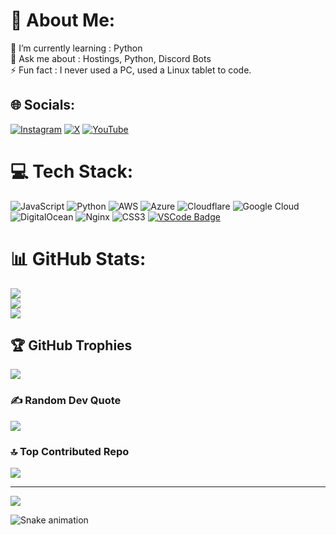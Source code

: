 # 💫 About Me:
🌱 I’m currently learning : Python<br>💬 Ask me about : Hostings, Python, Discord Bots<br>⚡ Fun fact : I never used a PC, used a Linux tablet to code.


## 🌐 Socials:
[![Instagram](https://img.shields.io/badge/Instagram-%23E4405F.svg?logo=Instagram&logoColor=white)](https://instagram.com/codewithperry) [![X](https://img.shields.io/badge/X-black.svg?logo=X&logoColor=white)](https://x.com/codewithperry) [![YouTube](https://img.shields.io/badge/YouTube-%23FF0000.svg?logo=YouTube&logoColor=white)](https://youtube.com/@codewithperry) 

# 💻 Tech Stack:
![JavaScript](https://img.shields.io/badge/javascript-%23323330.svg?style=for-the-badge&logo=javascript&logoColor=%23F7DF1E) ![Python](https://img.shields.io/badge/python-3670A0?style=for-the-badge&logo=python&logoColor=ffdd54) ![AWS](https://img.shields.io/badge/AWS-%23FF9900.svg?style=for-the-badge&logo=amazon-aws&logoColor=white) ![Azure](https://img.shields.io/badge/azure-%230072C6.svg?style=for-the-badge&logo=microsoftazure&logoColor=white) ![Cloudflare](https://img.shields.io/badge/Cloudflare-F38020?style=for-the-badge&logo=Cloudflare&logoColor=white) ![Google Cloud](https://img.shields.io/badge/GoogleCloud-%234285F4.svg?style=for-the-badge&logo=google-cloud&logoColor=white) ![DigitalOcean](https://img.shields.io/badge/DigitalOcean-%230167ff.svg?style=for-the-badge&logo=digitalOcean&logoColor=white) ![Nginx](https://img.shields.io/badge/nginx-%23009639.svg?style=for-the-badge&logo=nginx&logoColor=white) ![CSS3](https://img.shields.io/badge/css3-%231572B6.svg?style=for-the-badge&logo=css3&logoColor=white) [![VSCode Badge](https://img.shields.io/badge/Vscode-007ACC?style=for-the-badge&logo=visualstudiocode&logoColor=white)](https://visualstudio.microsoft.com/)

# 📊 GitHub Stats:
![](https://github-readme-stats.vercel.app/api?username=codewithperry&theme=radical&hide_border=false&include_all_commits=true&count_private=true)<br/>
![](https://github-readme-streak-stats.herokuapp.com/?user=codewithperry&theme=radical&hide_border=false)<br/>
![](https://github-readme-stats.vercel.app/api/top-langs/?username=codewithperry&theme=radical&hide_border=false&include_all_commits=true&count_private=true&layout=compact)

## 🏆 GitHub Trophies
![](https://github-profile-trophy.vercel.app/?username=codewithperry&theme=radical&no-frame=false&no-bg=false&margin-w=4)

### ✍️ Random Dev Quote
![](https://quotes-github-readme.vercel.app/api?type=horizontal&theme=radical)

### 🔝 Top Contributed Repo
![](https://github-contributor-stats.vercel.app/api?username=codewithperry&limit=5&theme=radical&combine_all_yearly_contributions=true)

---
[![](https://visitcount.itsvg.in/api?id=codewithperry&icon=3&color=1)](https://visitcount.itsvg.in)

<!-- Proudly created with GPRM ( https://gprm.itsvg.in ) -->
![Snake animation](https://raw.githubusercontent.com/codewithperry/codewithperry/output/github-contribution-grid-snake-dark.svg)
